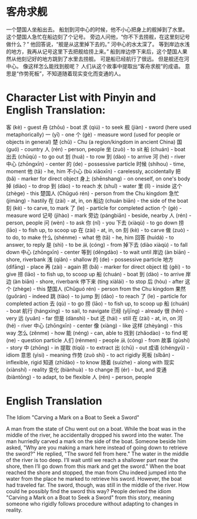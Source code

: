 
# 客舟求舰

一个楚国人坐船出去。
船划到河中心的时候，他不小心把身上的舰掉到了水里。
这个楚国人急忙在船边刻了个记号。
旁边人问他，“你不下去捞舰，在这里刻记号做什么？”
他回答说，“舰是从这里掉下去的。”
河中心的水太深了。
等到岸边水浅的地方，我再从记号这里下去把舰给捞上来。”
船到岸边停下来后，这个楚国人果然从他刻记好的地方跳到了水里去捞舰。
可是船已经航行了很远。
但是舰还在河中心。
像这样怎么能找到舰呢？
人们从这个故事中提取出“客舟求舰”的成语。
意思是“作势死板”，不知道随着现实变化而变通的人。

# Character List with Pinyin and English Translation:
客 (kè) - guest
舟 (zhōu) - boat
求 (qiú) - to seek
舰 (jiàn) - sword (here used metaphorically)
一 (yī) - one
个 (gè) - measure word (used for people or objects in general)
楚 (chǔ) - Chu (a region/kingdom in ancient China)
国 (guó) - country
人 (rén) - person, people
坐 (zuò) - to sit
船 (chuán) - boat
出去 (chūqù) - to go out
划 (huá) - to row
到 (dào) - to arrive
河 (hé) - river
中心 (zhōngxīn) - center
的 (de) - possessive particle
时候 (shíhou) - time, moment
他 (tā) - he, him
不小心 (bù xiǎoxīn) - carelessly, accidentally
把 (bǎ) - marker for direct object
身上 (shēnshang) - on oneself, on one's body
掉 (diào) - to drop
到 (dào) - to reach
水 (shuǐ) - water
里 (lǐ) - inside
这个 (zhège) - this
楚国人 (Chǔguó rén) - person from the Chu kingdom
急忙 (jímáng) - hastily
在 (zài) - at, in, on
船边 (chuán biān) - the side of the boat
刻 (kè) - to carve, to mark
了 (le) - particle for completed action
个 (gè) - measure word
记号 (jìhào) - mark
旁边 (pángbiān) - beside, nearby
人 (rén) - person, people
问 (wèn) - to ask
你 (nǐ) - you
下去 (xiàqù) - to go down
捞 (lāo) - to fish up, to scoop up
在 (zài) - at, in, on
刻 (kè) - to carve
做 (zuò) - to do, to make
什么 (shénme) - what
他 (tā) - he, him
回答 (huídá) - to answer, to reply
是 (shì) - to be
从 (cóng) - from
掉下去 (diào xiàqù) - to fall down
中心 (zhōngxīn) - center
等到 (děngdào) - to wait until
岸边 (àn biān) - shore, riverbank
浅 (qiǎn) - shallow
的 (de) - possessive particle
地方 (dìfāng) - place
再 (zài) - again
把 (bǎ) - marker for direct object
给 (gěi) - to give
捞 (lāo) - to fish up, to scoop up
船 (chuán) - boat
到 (dào) - to arrive
岸边 (àn biān) - shore, riverbank
停下来 (tíng xiàlái) - to stop
后 (hòu) - after
这个 (zhège) - this
楚国人 (Chǔguó rén) - person from the Chu kingdom
果然 (guǒrán) - indeed
跳 (tiào) - to jump
到 (dào) - to reach
了 (le) - particle for completed action
去 (qù) - to go
捞 (lāo) - to fish up, to scoop up
船 (chuán) - boat
航行 (hángxíng) - to sail, to navigate
已经 (yǐjīng) - already
很 (hěn) - very
远 (yuǎn) - far
但是 (dànshì) - but
还 (hái) - still
在 (zài) - at, in, on
河 (hé) - river
中心 (zhōngxīn) - center
像 (xiàng) - like
这样 (zhèyàng) - this way
怎么 (zěnme) - how
能 (néng) - can, able to
找到 (zhǎodào) - to find
呢 (ne) - question particle
人们 (rénmen) - people
从 (cóng) - from
故事 (gùshi) - story
中 (zhōng) - in
提取 (tíqǔ) - to extract
出 (chū) - out
成语 (chéngyǔ) - idiom
意思 (yìsi) - meaning
作势 (zuò shì) - to act rigidly
死板 (sǐbǎn) - inflexible, rigid
知道 (zhīdào) - to know
随着 (suízhe) - along with
现实 (xiànshí) - reality
变化 (biànhuà) - to change
而 (ér) - but, and
变通 (biàntōng) - to adapt, to be flexible
人 (rén) - person, people


# English Translation

The Idiom "Carving a Mark on a Boat to Seek a Sword"

A man from the state of Chu went out on a boat.
While the boat was in the middle of the river, he accidentally dropped his sword into the water.
The man hurriedly carved a mark on the side of the boat.
Someone beside him asked, "Why are you making a mark here instead of going down to retrieve the sword?"
He replied, "The sword fell from here."
The water in the middle of the river is too deep.
I’ll wait until we reach a shallower part near the shore, then I’ll go down from this mark and get the sword."
When the boat reached the shore and stopped, the man from Chu indeed jumped into the water from the place he marked to retrieve his sword.
However, the boat had traveled far.
The sword, though, was still in the middle of the river.
How could he possibly find the sword this way?
People derived the idiom "Carving a Mark on a Boat to Seek a Sword" from this story, meaning someone who rigidly follows procedure without adapting to changes in reality.

